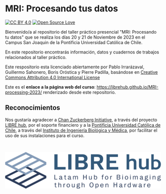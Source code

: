 # MRI: Procesando tus datos

[![CC BY 4.0][cc-by-shield]][cc-by] [![Open Source Love](https://badges.frapsoft.com/os/v1/open-source.svg?v=103)](https://github.com/ellerbrock/open-source-badges/)

Bienvenido/a al repositorio del taller práctico presencial "MRI: Procesando tu datos" que se realiza los días 20 y 21 de Noviembre de 2023 en el Campus San Joaquin de la Pontificia Universidad Católica de Chile.

En este repositorio encontrarás información, datos y cuadernos de trabajos relacionados al taller práctico.

Este respositorio esta licenciado abiertamente por Pablo Irrarázaval, Guillermo Sahonero, Boris Oróstica y Pierre Padilla, basándose en [Creative Commons Attribution 4.0 International License][cc-by]

[cc-by]: http://creativecommons.org/licenses/by/4.0/
[cc-by-image]: https://i.creativecommons.org/l/by/4.0/88x31.png
[cc-by-shield]: https://img.shields.io/badge/License-CC%20BY%204.0-lightgrey.svg

Este es el **enlace a la página web del curso**: https://librehub.github.io/MRI-processing-2023/ renderizado desde este repositorio.

## Reconocimientos

 Nos gustaría agradecer a [Chan Zuckerberg Initiative](https://chanzuckerberg.com/imaging/latin-american-hub-for-bioimaging-through-open-hardware/), a través del proyecto [LIBRE hub](https://librehub.github.io/), por el soporte financiero y a la [Pontificia Universidad Católica de Chile](https://www.uc.cl/en), a través del [Instituto de Ingeniería Biológica y Médica](https://ingenieriabiologicaymedica.uc.cl/en/), por facilitar el uso de sus instalaciones para el curso.

<br>

![img.png](LIBRE-hub-logo.png)
